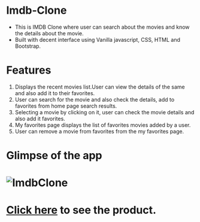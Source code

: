 # Imdb-Clone
* This is IMDB Clone where user can search about the movies and know the details about the movie.
* Built with decent interface using Vanilla javascript, CSS, HTML and Bootstrap.

# Features
1. Displays the recent movies list.User can view the details of the same and also add it to their favorites.
2. User can search for the movie and also check the details, add to favorites from home page search results.
4. Selecting a movie by clicking on it, user can check the movie details and also add it favorites.
5. My favorites page displays the list of favorites movies added by a user.
6. User can remove a movie from favorites from the my favorites page.

# Glimpse of the app
# ![ImdbClone](https://user-images.githubusercontent.com/108065688/193318348-beccc3a0-b3c2-4c03-8681-ead38a05da65.gif)



# <a href="https://anushassr.github.io/Imdb-Clone/" target="_blank">Click here</a> to see the product.
